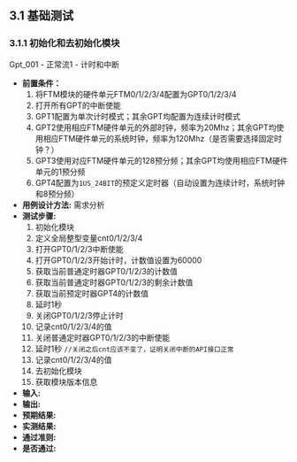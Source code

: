 ## 3.1 基础测试

### 3.1.1 初始化和去初始化模块

Gpt_001 - 正常流1 - 计时和中断

* __前置条件：__ 
    1. 将FTM模块的硬件单元FTM0/1/2/3/4配置为GPT0/1/2/3/4
    2. 打开所有GPT的中断使能
    3. GPT1配置为单次计时模式；其余GPT均配置为连续计时模式
    4. GPT2使用相应FTM硬件单元的外部时钟，频率为20Mhz；其余GPT均使用相应FTM硬件单元的系统时钟，频率为120Mhz（是否需要选择固定时钟？）
    5. GPT3使用对应FTM硬件单元的128预分频；其余GPT均使用相应FTM硬件单元的1预分频
    6. GPT4配置为`1US_24BIT`的预定义定时器（自动设置为连续计时，系统时钟和8预分频）
* __用例设计方法:__ 需求分析
* __测试步骤:__
    1. 初始化模块
    2. 定义全局整型变量cnt0/1/2/3/4
    3. 打开GPT0/1/2/3中断使能
    4. 打开GPT0/1/2/3开始计时，计数值设置为60000
    5. 获取当前普通定时器GPT0/1/2/3的计数值
    6. 获取当前普通定时器GPT0/1/2/3的剩余计数值
    7. 获取当前预定时器GPT4的计数值
    8. 延时1秒
    9. 关闭GPT0/1/2/3停止计时
    10. 记录cnt0/1/2/3/4的值
    11. 关闭普通定时器GPT0/1/2/3的中断使能
    12. 延时1秒 `//关闭之后cnt应该不变了，证明关闭中断的API接口正常`
    13. 记录cnt0/1/2/3/4的值
    14. 去初始化模块
    15. 获取模块版本信息
* __输入:__ 
* __输出:__
* __预期结果:__
* __实测结果:__
* __通过准则:__
* __是否通过:__




